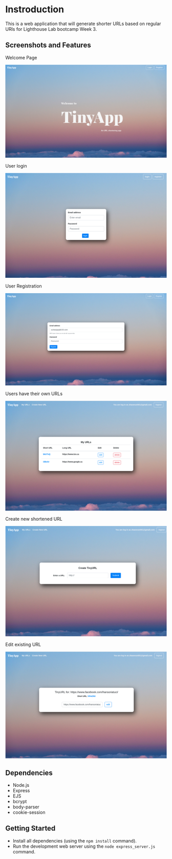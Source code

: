 # Instroduction

This is a web application that will generate shorter URLs based on regular URls for Lighthouse Lab bootcamp Week 3.

## Screenshots and Features

Welcome Page

![Welcome Page](./screenshots/1.png)

User login

![user Login](./screenshots/2.png)

User Registration

![User Registration](./screenshots/6.png)

Users have their own URLs

![private URLs](./screenshots/3.png)

Create new shortened URL

![Generate new short URL](./screenshots/4.png)

Edit existing URL

![URL edit](./screenshots/5.png)

## Dependencies

- Node.js
- Express
- EJS
- bcrypt
- body-parser
- cookie-session

## Getting Started

- Install all dependencies (using the `npm install` command).
- Run the development web server using the `node express_server.js` command.
